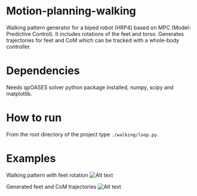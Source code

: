 Motion-planning-walking
=======================

Walking pattern generator for a biped robot (HRP4) based on MPC (Model-Predictive Control).
It includes rotations of the feet and torso. 
Generates trajectories for feet and CoM which can be tracked with a whole-body controller.

Dependencies
============

Needs qpOASES solver python package installed, numpy, scipy and matplotlib.

How to run
==========

From the root directory of the project type `./walking/loop.py`.

Examples
========

Walking pattern with feet rotation
![Alt text](media/walking_pattern.png?raw=true "Walking Pattern")

Generated feet and CoM trajectories
![Alt text](media/trajectories.png?raw=true "Trajectories")
